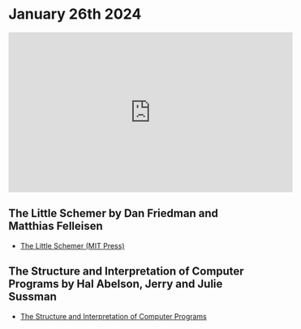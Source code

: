 # January 26th 2024

<iframe width="560" height="315" src="https://www.youtube.com/embed/iC8eSdoyu9A?si=0svNRBLRmDH8LplB" title="YouTube video player" frameborder="0" allow="accelerometer; autoplay; clipboard-write; encrypted-media; gyroscope; picture-in-picture; web-share" allowfullscreen></iframe>

## The Little Schemer by Dan Friedman and Matthias Felleisen
- [The Little Schemer (MIT Press)](https://mitpress.mit.edu/9780262560993/the-little-schemer/)

## The Structure and Interpretation of Computer Programs by Hal Abelson, Jerry and Julie Sussman
- [The Structure and Interpretation of Computer Programs](https://mitp-content-server.mit.edu/books/content/sectbyfn/books_pres_0/6515/sicp.zip/index.html)

<!--
```admonish note
Newer database architectures claiming to solve some of the issues with traditional 
RDBMS's will be dealt with shortly.
```

### What a Database System is for

The choices behind these designs made good sense in a world that looked like this (VAX 11/780, late 1970's):

| Fact (at the time)                                | Typical Value                   | Some Consequences                                                                                                                                            |
|----------------------------------------------------------|---------------------------------|--------------------------------------------------------------------------------------------------------------------------------------------------------------|
| Individual computers are a major purchasing decision     | $350K+ (incl disks)             | Plan and purchase a computer system which fully meets your needs for multiple years ahead                                                                    |
| CPU power is super-expensive and limited                 | <1MIPS                          | Centralise query and updates in a single powerful machine                                                                                                    |
| Memory is extremely expensive                            | 1MB RAM                         | Provision only the memory needed to process your workload                                                                                                    |
| Durable Storage (tape/hard disks) are expensive and slow | 10ms seek 300MB disk $160K      | Use storage sparingly: keep one copy of any data on disk, backup on a schedule to tape. Connect all your storage to the server with the powerful CPU and RAM | 
| Networks are really slow                                 | dialup 9.6Kb/s - ethernet 1Mb/s | Minimise chatty back and forth queries - pack up as much into your query as possible, ask for as much back as you can                                        |
| Programmers are relatively cheap                         | $15-20K/year                    | Business has fixed requirements, programmers can spend days or weeks writing a given fixed query for a report                                                |
| Requirements change slowly | quarterly                       | Once written, queries and/or stored procedures can remain unchanged for years |

Obviously things have changed substantially in the several decades since the late 1970's, but 
importantly they changed quite incrementally between then and now. As a result, the designers 
and developers of RDBMS systems have modified their designs one step at a time to take advantage 
of the improvements as they occurred. We'll take note of these changes as we go along.

Let's go into a bit more detail about some of these aspects:

~~~admonish info title="'item' of information"
In this discussion, we'll be thinking of the information in the database as consisting of many small,
aggregates of atomic or primitive values, which we'll call *item*s. For example, the information
about me might include my first and last names, which would each be a string-valued item.
In Clojure we'd represent my information something like this:
```clojure
(def fergal-info 
  {:first-name "Fergal" :last-name "Byrne" ...})
```
~~~

### Update In Place

Due to the high cost of hard disks back in the day, the storage available for your data was very 
limited, so it made sense to store the data in a way where each item of data was in a _single place_
in the larger store of items.

When new data came in, consisting of new _values_ for these items, what you would do is go to the _place_
for each item and overwrite the old value with the new,  a strategy known as __update in place__. 

Several things fall out from this. First, for each potential item of information, _there is a place_: each 
item has some sort of coordinates telling you how to either find the current value or where to
write in a new value. In a traditional RDBMS, the coordinates are expressed as `<Table>.<Row>.<Column>` (see below).

Secondly, because there's only one place for a value, you can only store the current value in that place, and any
previous values will disappear unless you do something else to record them. Later, as disks became
bigger and bigger, we could start keeping some copies of the old data, for example in places called
_shadow tables_ - these improvements were sometimes supported by the RDBMS, sometimes roll-your-own, and always pretty
optional.

Thirdly, the layout or **schema** of the database should avoid having multiple copies of an item. For example,
in an eCommerce system, every `Order` has a customer, but we don't want to store the customer's first name
and last name along with each of their orders - instead we'll store those in a single place for `Customer`s, and
refer to that customer using the `customer-id` (this is called a **foreign key** as it is a key used in the `Order` for another 
kind of data - the `Customers`). There is literally a whole theory of designing databases around these 
concepts, and a database in the right layout is described as being in _normal form_.

### A Client-Server Architecture - "It's _Over There_"

The extreme of this is the dumb terminal remote-controlling the central mainframe or minicomputer, but from the 1980's the 
typical business app running on a microcomputer, PC or workstation operated by compiling queries to send to
the RDBMS and get back results in some binary form, all over a _connection_ to the RDBMS.

### Structured Query Language (SQL) - a string-based interface

### Tables, Rows and Columns - 'coordinates' for items and 'shapes' for data


### ACID Transactions

- **A**tomic - either all operations in the transaction occur, or none of them
- **C**onsistent - 
- **I**solated
- **D**urable

### Indexes


